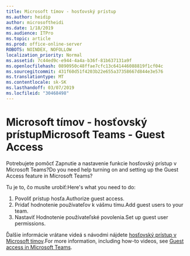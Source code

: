 ```yaml
---
title: Microsoft tímov - hosťovský prístup
ms.author: heidip
author: microsoftheidi
ms.date: 1/18/2019
ms.audience: ITPro
ms.topic: article
ms.prod: office-online-server
ROBOTS: NOINDEX, NOFOLLOW
localization_priority: Normal
ms.assetid: 7c44ed9c-e944-4a4a-b36f-81b637131a9f
ms.openlocfilehash: 0890950c48ffae7cfc13c641446088819f1cf04c
ms.sourcegitcommit: 431f60d51f4203b22e655a37358667d844e3e576
ms.translationtype: MT
ms.contentlocale: sk-SK
ms.lasthandoff: 03/07/2019
ms.locfileid: "30468498"
---
```

# <a name="microsoft-teams---guest-access"></a><span data-ttu-id="1e7f2-102">Microsoft tímov - hosťovský prístup</span><span class="sxs-lookup"><span data-stu-id="1e7f2-102">Microsoft Teams - Guest Access</span></span>

<span data-ttu-id="1e7f2-103">Potrebujete pomôcť Zapnutie a nastavenie funkcie hosťovský prístup v Microsoft Teams?</span><span class="sxs-lookup"><span data-stu-id="1e7f2-103">Do you need help turning on and setting up the Guest Access feature in Microsoft Teams?</span></span>

<span data-ttu-id="1e7f2-104">Tu je to, čo musíte urobiť:</span><span class="sxs-lookup"><span data-stu-id="1e7f2-104">Here's what you need to do:</span></span>

1. <span data-ttu-id="1e7f2-105">Povoliť prístup hosťa.</span><span class="sxs-lookup"><span data-stu-id="1e7f2-105">Authorize guest access.</span></span>
1. <span data-ttu-id="1e7f2-106">Pridať hodnotenie používateľov k vášmu tímu.</span><span class="sxs-lookup"><span data-stu-id="1e7f2-106">Add guest users to your team.</span></span>
1. <span data-ttu-id="1e7f2-107">Nastaviť Hodnotenie používateľské povolenia.</span><span class="sxs-lookup"><span data-stu-id="1e7f2-107">Set up guest user permissions.</span></span>

<span data-ttu-id="1e7f2-108">Ďalšie informácie vrátane videá s návodmi nájdete [hosťovský prístup v Microsoft tímov](https://docs.microsoft.com/en-us/microsoftteams/guest-access).</span><span class="sxs-lookup"><span data-stu-id="1e7f2-108">For more information, including how-to videos, see [Guest access in Microsoft Teams](https://docs.microsoft.com/en-us/microsoftteams/guest-access).</span></span>

